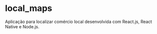 # local_maps
Aplicação para localizar comércio local desenvolvida com React.js, React Native e Node.js.
